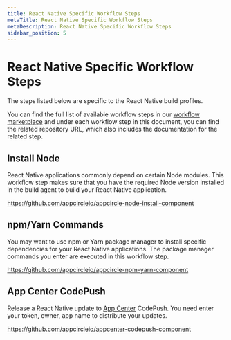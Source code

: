 ```yaml
---
title: React Native Specific Workflow Steps
metaTitle: React Native Specific Workflow Steps
metaDescription: React Native Specific Workflow Steps
sidebar_position: 5
---
```

# React Native Specific Workflow Steps

The steps listed below are specific to the React Native build profiles.

You can find the full list of available workflow steps in our [workflow marketplace](https://github.com/appcircleio/appcircle-workflow-components) and under each workflow step in this document, you can find the related repository URL, which also includes the documentation for the related step.

## Install Node

React Native applications commonly depend on certain Node modules. This workflow step makes sure that you have the required Node version installed in the build agent to build your React Native application.

https://github.com/appcircleio/appcircle-node-install-component

## npm/Yarn Commands

You may want to use npm or Yarn package manager to install specific dependencies for your React Native applications. The package manager commands you enter are executed in this workflow step.

https://github.com/appcircleio/appcircle-npm-yarn-component

## App Center CodePush

Release a React Native update to [App Center](https://appcenter.ms/) CodePush. You need enter your token, owner, app name to distribute your updates.

https://github.com/appcircleio/appcenter-codepush-component

